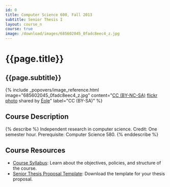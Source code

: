 ```yaml
---
id: 0
title: Computer Science 600, Fall 2013
subtitle: Senior Thesis I
layout: course_n
course: true
image: /download/images/685602045_0fadc8eec4_z.jpg
---
```


# {{page.title}}
## {{page.subtitle}}

<!-- Include header image -->
{% include _popovers/image_reference.html image="685602045_0fadc8eec4_z.jpg" content="<a href='http://creativecommons.org/licenses/by-nc-sa/2.0/'>CC (BY-NC-SA)</a> <a title='Staircase snail' href='http://flickr.com/photos/eole/685602045'>flickr photo</a> shared by <a href='http://flickr.com/people/eole'>Éole</a>" label="CC (BY-SA)" %}

## Course Description

{% describe %}
Independent research in computer science. Credit: One semester hour. Prerequisite: Computer Science 580.
{% enddescribe %}

## Course Resources

<ul class="fa-ul">

<li><i class="fa-li fa fa-arrow-right"></i><a href="{{site.baseurl}}teaching/cs600F2013/provide/syllabus/cs60001cs600-6102011syllabus.pdf"
class="major">Course Syllabus</a>: Learn about the objectives, policies, and structure of the course.

<li><i class="fa-li fa fa-arrow-right"></i><a href="{{site.baseurl}}teaching/cs600F2013/provide/template/senior_thesis_proposal_template.zip"
class="major">Senior Thesis Proposal Template</a>: Download the template for your thesis proposal.

</ul>
